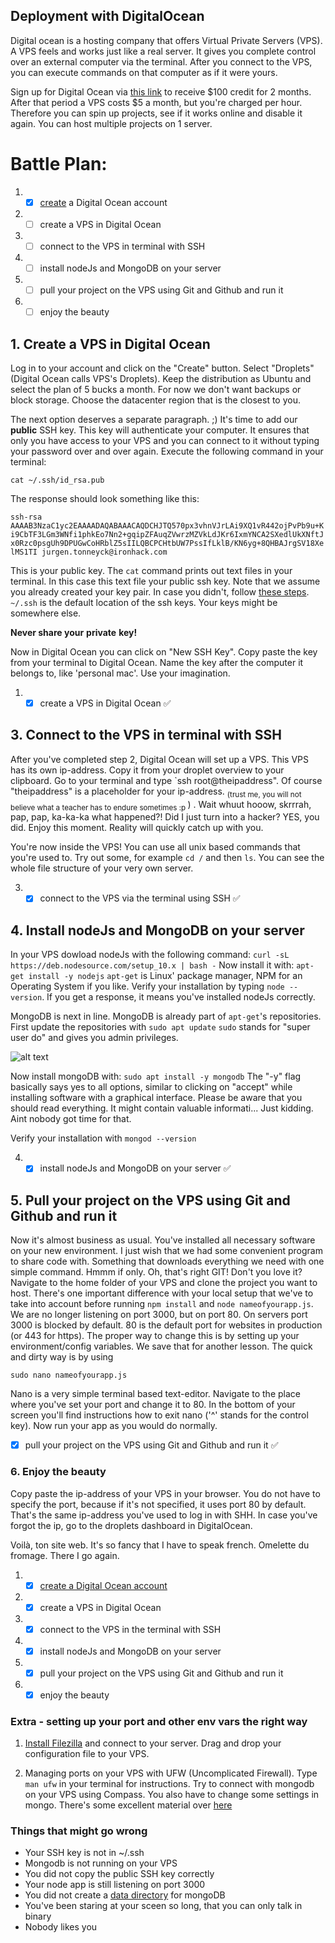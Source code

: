 ## Deployment with DigitalOcean

Digital ocean is a hosting company that offers Virtual Private Servers (VPS). A VPS feels and works just like a real server. It gives you complete control over an external computer via the terminal. After you connect to the VPS, you can execute commands on that computer as if it were yours. 

Sign up for Digital Ocean via [this link](https://m.do.co/c/40f2831c48f4) to receive $100 credit for 2 months. After that period a VPS costs $5 a month, but you're charged per hour. Therefore you can spin up projects, see if it works online and disable it again. You can host multiple projects on 1 server.

# Battle Plan:
1. - [x] [create](https://m.do.co/c/40f2831c48f4) a Digital Ocean account
2. - [ ] create a VPS in Digital Ocean
3. - [ ] connect to the VPS in terminal with SSH
4. - [ ] install nodeJs and MongoDB on your server
5. - [ ] pull your project on the VPS using Git and Github and run it
6. - [ ] enjoy the beauty

## 1. Create a VPS in Digital Ocean

Log in to your account and click on the "Create" button. Select "Droplets" (Digital Ocean calls VPS's Droplets). Keep the distribution as Ubuntu and select the plan of 5 bucks a month. For now we don't want backups or block storage. Choose the datacenter region that is the closest to you. 

The next option deserves a separate paragraph. ;) It's time to add our **public** SSH key. This key will authenticate your computer. It ensures that only you have access to your VPS and you can connect to it without typing your password over and over again. Execute the following command in your terminal: <br>

```cat ~/.ssh/id_rsa.pub```<br>

The response should look something like this: <br>

```ssh-rsa AAAAB3NzaC1yc2EAAAADAQABAAACAQDCHJTQ570px3vhnVJrLAi9XQ1vR442ojPvPb9u+Ki9CbTF3LGm3WNfi1phkEo7Nn2+gqipZFAuqZVwrzMZVkLdJKr6IxmYNCA2SXedlUkXNftJx0Rzc0psgUh9DPUGwCoHRblZ5sIILQBCPCHtbUW7PssIfLklB/KN6yg+8QHBAJrgSV18XelMS1TI jurgen.tonneyck@ironhack.com```<br>

This is your public key. The `cat` command prints out text files in your terminal. In this case this text file your public ssh key. Note that we assume you already created your key pair. In case you didn't, follow [these steps](https://www.digitalocean.com/docs/droplets/how-to/add-ssh-keys/create-with-openssh/). `~/.ssh` is the default location of the ssh keys. Your keys might be somewhere else. 

**Never share your** __**private**__ **key!**

Now in Digital Ocean you can click on "New SSH Key". Copy paste the key from your terminal to Digital Ocean. Name the key after the computer it belongs to, like 'personal mac'. Use your imagination.

1. - [x] create a VPS in Digital Ocean :white_check_mark:

## 3. Connect to the VPS in terminal with SSH

After you've completed step 2, Digital Ocean will set up a VPS. This VPS has its own ip-address. Copy it from your droplet overview to your clipboard. Go to your terminal and type `ssh root@theipaddress". Of course "theipaddress" is a placeholder for your ip-address. <sub>(trust me, you will not believe what a teacher has to endure sometimes :p </sub>) . Wait whuut hooow, skrrrah, pap, pap, ka-ka-ka what happened?! Did I just turn into a hacker? YES, you did. Enjoy this moment. Reality will quickly catch up with you.

You're now inside the VPS! You can use all unix based commands that you're used to. Try out some, for example `cd /` and then `ls`. You can see the whole file structure of your very own server.

3. - [x] connect to the VPS via the terminal using SSH :white_check_mark:

## 4. Install nodeJs and MongoDB on your server

In your VPS dowload nodeJs with the following command: 
```curl -sL https://deb.nodesource.com/setup_10.x | bash -```
Now install it with: 
```apt-get install -y nodejs``` 
`apt-get` is Linux' package manager, NPM for an Operating System if you like. Verify your installation by typing `node --version`. If you get a response, it means you've installed nodeJs correctly.

MongoDB is next in line. MongoDB is already part of `apt-get`'s repositories. First update the repositories with 
```sudo apt update``` 
`sudo` stands for "super user do" and gives you admin privileges. <br>

![alt text](./sandwich.png)<br>

Now install mongoDB with:
```sudo apt install -y mongodb```
The "-y" flag basically says yes to all options, similar to clicking on "accept" while installing software with a graphical interface. Please be aware that you should read everything. It might contain valuable informati... Just kidding. Aint nobody got time for that. 

Verify your installation with `mongod --version`

4. - [x] install nodeJs and MongoDB on your server    :white_check_mark:

## 5. Pull your project on the VPS using Git and Github and run it

Now it's almost business as usual. You've installed all necessary software on your new environment. I just wish that we had some convenient program to share code with. Something that downloads everything we need with one simple command. Hmmm if only. Oh, that's right GIT! Don't you love it? Navigate to the home folder of your VPS and clone the project you want to host. There's one important difference with your local setup that we've to take into account before running `npm install` and `node nameofyourapp.js`. We are no longer listening on port  3000, but on port 80. On servers port 3000 is blocked by default. 80 is the default port for websites in production (or 443 for https). The proper way to change this is by setting up your environment/config variables. We save that for another lesson. The quick and dirty way is by using 

```sudo nano nameofyourapp.js```

Nano is a very simple terminal based text-editor. Navigate to the place where you've set your port and change it to 80. In the bottom of your screen you'll find instructions how to exit nano ('^' stands for the control key). Now run your app as you would do normally.

- [x] pull your project on the VPS using Git and Github and run it :white_check_mark:

### 6. Enjoy the beauty
Copy paste the ip-address of your VPS in your browser. You do not have to specify the port, because if it's not specified, it uses port 80 by default. That's the same ip-address you've used to log in with SHH. In case you've forgot the ip, go to the droplets dashboard in DigitalOcean. 

Voilà, ton site web. It's so fancy that I have to speak french. Omelette du fromage. There I go again.

1. - [x] [create a Digital Ocean account](https://m.do.co/c/40f2831c48f4)
2. - [x] create a VPS in Digital Ocean 
3. - [x] connect to the VPS in the terminal with SSH
4. - [x] install nodeJs and MongoDB on your server
5. - [x] pull your project on the VPS using Git and Github and run it
6. - [x] enjoy the beauty
  
### Extra - setting up your port and other env vars the right way

1.  [Install Filezilla](https://filezilla-project.org/) and connect to your server. Drag and drop your configuration file to your VPS.

2. Managing ports on your VPS with UFW (Uncomplicated Firewall). Type `man ufw` in your terminal for instructions. Try to connect with mongodb on your VPS using Compass. You also have to change some settings in mongo. There's some excellent material over [here](http://lmgtfy.com/?q=mongodb+enable+external+access)

### Things that might go wrong
* Your SSH key is not in ~/.ssh
* Mongodb is not running on your VPS
* You did not copy the public SSH key correctly
* Your node app is still listening on port 3000
* You did not create a [data directory](https://stackoverflow.com/questions/7948789/mongod-complains-that-there-is-no-data-db-folder) for mongoDB
* You've been staring at your sceen so long, that you can only talk in binary
* Nobody likes you
